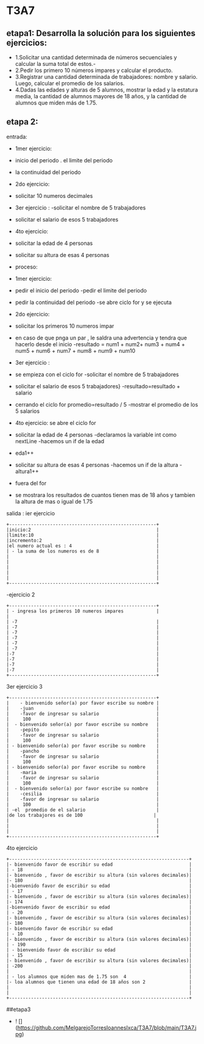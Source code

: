 # T3A7
## etapa1: Desarrolla la solución para los siguientes ejercicios:

- 1.Solicitar una cantidad determinada de números secuenciales y calcular la suma total de estos.-
- 2.Pedir los primero 10 números impares y calcular el producto.
 - 3.Registrar una cantidad determinada de trabajadores: nombre y salario. Luego, calcular el promedio de los salarios.
 - 4.Dadas las edades y alturas de 5 alumnos, mostrar la edad y la estatura media, la cantidad de alumnos mayores de 18 años, y la cantidad de alumnos que miden más de 1.75.
## etapa 2:
entrada:
 - 1mer ejercicio:
- inicio del periodo
. el limite del periodo
- la continuidad del periodo
- 2do ejercicio:
- solicitar 10 numeros decimales
- 3er ejercicio :
-solicitar el nombre de 5 trabajadores
- solicitar el salario de esos 5 trabajadores
- 4to ejercicio:
- solicitar la edad de 4 personas
- solicitar su altura de esas 4 personas

- proceso:
 - 1mer ejercicio:
 - pedir el inicio del periodo
 -pedir el limite del periodo
 - pedir la continuidad del periodo
 -se abre ciclo for y se ejecuta
- 2do ejercicio:
- solicitar los primeros 10 numeros impar
- en caso de que pnga un par , le saldra una advertencia y tendra que hacerlo desde el inicio
-resultado = num1 + num2+ num3 + num4 + num5 + num6 + num7 + num8 + num9 + num10
- 3er ejercicio :
- se empieza con el ciclo for 
-solicitar el nombre de 5 trabajadores
- solicitar el salario de esos 5 trabajadores}
-resultado=resultado + salario
- cerrando el ciclo for
promedio=resultado / 5
-mostrar el promedio de los 5 salarios
- 4to ejercicio:
se abre el ciclo for
- solicitar la edad de 4 personas
-declaramos la variable int como nextLine
-hacemos un if de la edad 
- eda1++

- solicitar su altura de esas 4 personas
-hacemos un if  de la altura 
-altura1++
- fuera del for
- se mostrara los resultados de cuantos tienen mas de 18 años y tambien la altura de mas o igual de 1.75


salida :
ier ejercicio
~~~
+------------------------------------------------------+
|inicio:2                                              |
|limite:10                                             |
|incremento:2                                          |
|el numero actual es : 4                               |
| - la suma de los numeros es de 8                     |                              
|                                                      |
|                                                      |
|                                                      |
|                                                      |
|                                                      |
+------------------------------------------------------+
~~~
-ejercicio 2
~~~
+------------------------------------------------------+
| - ingresa los primeros 10 numeros impares            |                                          |
| -7                                                   |
| -7                                                   |
| -7                                                   |
| -7                                                   |
| -7                                                   |
| -7                                                   |
|-7                                                    |
|-7                                                    |
|-7                                                    | 
|-7                                                    |
+------------------------------------------------------+
~~~
3er ejercicio 3
~~~
+------------------------------------------------------+
|    - bienvenido señor(a) por favor escribe su nombre |
|    -juan                                             |
|    -favor de ingresar su salario                     |                             
|     100                                              |
|  - bienvenido señor(a) por favor escribe su nombre   |
|    -pepito                                           | 
|    -favor de ingresar su salario                     |                              
|     100                                              |
| - bienvenido señor(a) por favor escribe su nombre    |
|    -pancho                                           |
|    -favor de ingresar su salario                     |                              
|     100                                              |
| - bienvenido señor(a) por favor escribe su nombre    |
|    -maria                                            |
|    -favor de ingresar su salario                     |                            
|     100                                              |
|  - bienvenido señor(a) por favor escribe su nombre   |
|    -cesilia                                          |
|    -favor de ingresar su salario                     |                              
|     100                                              |
| -el  promedio de el salario                          |
|de los trabajores es de 100                          |                          
|                                                      |
|                                                      |
|                                                      |
+------------------------------------------------------+
~~~
4to ejercicio
~~~
+------------------------------------------------------------------+
|- bienvenido favor de escribir su edad                            |                         
| - 18                                                             |
|- bienvenido , favor de escribir su altura (sin valores decimales)|                                                     
|- 180                                                             |
|-bienvenido favor de escribir su edad                             |                         
| - 17                                                             |
|- bienvenido , favor de escribir su altura (sin valores decimales)|                                                     
|- 174                                                             |
|-bienvenido favor de escribir su edad                             |                         
| - 20                                                             |
|- bienvenido , favor de escribir su altura (sin valores decimales)|                                                     
|- 180                                                             |
|- bienvenido favor de escribir su edad                            |
| - 10                                                             |
|- bienvenido , favor de escribir su altura (sin valores decimales)|                                                    
| - 190                                                            |
| - bienvenido favor de escribir su edad                           |                       
| - 15                                                             | 
|- bienvenido , favor de escribir su altura (sin valores decimales)|                                                    
| -200                                                             |
|                                                                  | 
| - los alumnos que miden mas de 1.75 son  4                       |
|- loa alumnos que tienen una edad de 18 años son 2                |
|                                                                  |
|                                                                  |
+------------------------------------------------------------------+
~~~
##etapa3 
- ! [] (https://github.com/MelgarejoTorresIoannesIxca/T3A7/blob/main/T3A7.jpg)

